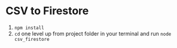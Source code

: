 # CSV to Firestore 
1. `npm install`
2. `cd` one level up from project folder in your terminal and run `node csv_firestore`
